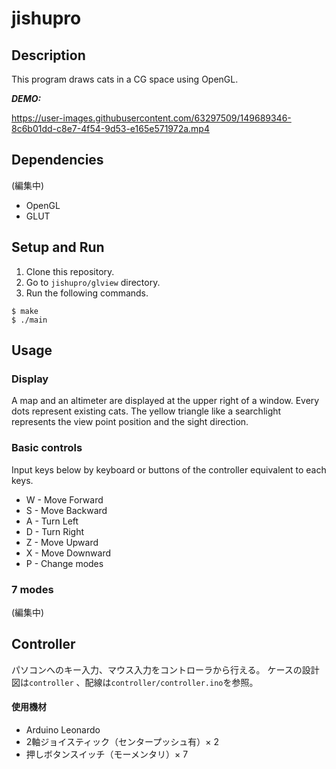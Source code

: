 # jishupro

## Description
This program draws cats in a CG space using OpenGL.

***DEMO:***

https://user-images.githubusercontent.com/63297509/149689346-8c6b01dd-c8e7-4f54-9d53-e165e571972a.mp4

## Dependencies
(編集中)
- OpenGL
- GLUT

## Setup and Run
1. Clone this repository.
2. Go to `jishupro/glview` directory. 
3. Run the following commands.
```
$ make
$ ./main
```

## Usage
### Display
A map and  an altimeter are displayed at the upper right of a window.
Every dots represent existing cats. The yellow triangle like a searchlight represents the view point position and the sight direction.
### Basic controls
Input keys below by keyboard or buttons of the controller equivalent to each keys.
- W - Move Forward
- S - Move Backward
- A - Turn Left
- D - Turn Right
- Z - Move Upward
- X - Move Downward
- P - Change modes
### 7 modes
(編集中)

## Controller
パソコンへのキー入力、マウス入力をコントローラから行える。
ケースの設計図は`controller` 、配線は`controller/controller.ino`を参照。
#### 使用機材
- Arduino Leonardo
- 2軸ジョイスティック（センタープッシュ有）× 2
- 押しボタンスイッチ（モーメンタリ）× 7
